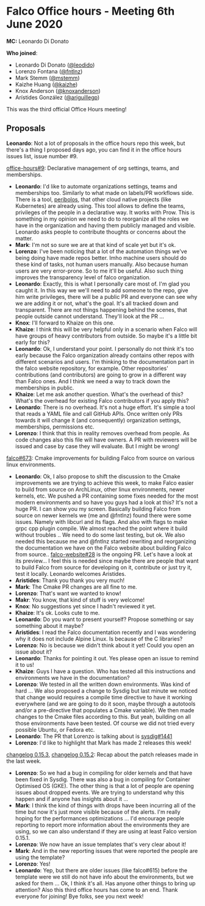 # Falco Office hours - Meeting 6th June 2020

**MC:** Leonardo Di Donato

**Who joined**:

- Leonardo Di Donato ([@leodido](https://github.com/leodido))
- Lorenzo Fontana ([@fntlnz](https://github.com/fntlnz))
- Mark Stemm ([@mstemm](https://github.com/mstemm))
- Kaizhe Huang ([@kaizhe](https://github.com/kaizhe))
- Knox Anderson ([@knoxanderson](https://github.com/KnoxAnderson))
- Arístides González ([@ariguillegp](https://github.com/ariguillegp))

This was the third official Office Hours meeting!

## Proposals

**Leonardo**: Not a lot of proposals in the office hours repo this week, but there's a thing I proposed days ago, you can find it in the office hours issues list, issue number #9.

[office-hours#9](https://github.com/falcosecurity/office-hours/issues/9):
Declarative management of org settings, teams, and memberships.


- **Leonardo**: I'd like to automate organizations settings, teams and memberships too. Similarly to what made on labels/PR workflows side. There is a tool, [peribolos](https://github.com/kubernetes/test-infra/blob/master/prow/cmd/peribolos/README.md), that other cloud native projects (like Kubernetes) are already using.
This tool allows to define the teams, privileges of the people in a declarative way. It works with Prow. This is something in my opinion we need to do to reorganize all the roles we have in the organization and having them publicly managed and visible.
Leonardo asks people to contribute thoughts or concerns about the matter.
- **Mark**: I'm not so sure we are at that kind of scale yet but it's ok.
- **Lorenzo**: I've been noticing that a lot of the automation things we've being doing have made repos better. Imho machine users should do these kind of tasks, not human users manually. Also because human users are very error-prone. So to me it'll be useful. Also such thing improves the transparency level of falco organization.
- **Leonardo**: Exactly, this is what I personally care most of. I'm glad you caught it. In this way we we'll need to add someone to the repo, give him write privileges, there will be a public PR and everyone can see why we are adding it or not, what's the goal. It's all tracked down and transparent. There are not things happening behind the scenes, that people outside cannot understand. They'll look at the PR ...
- **Knox**: I'll forward to Khaize on this one.
- **Khaize**: I think this will be very helpful only in a scenario when Falco will have groups of heavy contributors from outside. So maybe it's a little bit early for this?
- **Leonardo**: Ok, I understand your point. I personally do not think it's too early because the Falco organization already contains other repos with different scenarios and users. I'm thinking to the documentation part in the falco website repository, for example. Other repositories' contributions (and contributors) are going to grow in a different way than Falco ones. And I think we need a way to track down the memberships in public.
- **Khaize**: Let me ask another question. What's the overhead of this? What's the overhead for existing Falco contributors if you apply this?
- **Leonardo**: There is no overhead. It's not a huge effort. It's simple a tool that reads a YAML file and call GitHub APIs. Once written only PRs towards it will change it (and consequently) organization settings, memberships, permissions etc.
- **Lorenzo**: I think that this in reality removes overhead from people. As code changes also this file will have owners. A PR with reviewers will be issued and case by case they will evaluate. But I might be wrong!


[falco#673](https://github.com/falcosecurity/falco/pull/673):
Cmake improvements for building Falco from source on various linux environments.

- **Leonardo**: Ok, I also propose to shift the discussion to the Cmake improvements we are trying to achieve this week, to make Falco easier to build from source on ArchLinux, other linux environments, newer kernels, etc.
We pushed a PR containing some fixes needed for the most modern environments and so have you guys had a look at this?
It's not a huge PR. I can show you my screen.
Basically building Falco from source on newer kernels we (me and @fntlnz) found there were some issues. Namely with libcurl and its flags. And also with flags to make grpc cpp plugin compile. We almost reached the point where it build without troubles .. We need to do some last testing, but ok.
We also needed this because me and @fntlnz started rewriting and reorganizing the documentation we have on the Falco website about building Falco from source.. [falco-website#28](https://github.com/falcosecurity/falco-website/pull/28) is the ongoing PR. Let's have a look at its preview… I feel this is needed since maybe there are people that want to build Falco from source for developing on it, contribute or just try it, test it locally.
Leonardo welcomes Aristides.
- **Aristides**: Thank you thank you very much!
- **Mark**: The Cmake PR changes are all fine to me.
- **Lorenzo**: That's want we wanted to know!
- **Makr**: You know, that kind of stuff is very welcome!
- **Knox**: No suggestions yet since I hadn't reviewed it yet.
- **Khaize**: It's ok. Looks cute to me.
- **Leonardo**: Do you want to present yourself? Propose something or say something about it maybe?
- **Aristides**: I read the Falco documentation recently and I was wondering why it does not include Alpine Linux. Is because of the C libraries?
- **Lorenzo**: No is because we didn't think about it yet! Could you open an issue about it?
- **Leonardo**: Thanks for pointing it out. Yes please open an issue to remind it to us!
- **Khaize**: Guys I have a question. Who has tested all this instructions and environments we have in the documentation?
- **Lorenzo**: We tested in all the written down environments. Was kind of hard … We also proposed a change to Sysdig but last minute we noticed that change would requires a compile time directive to have it working everywhere (and we are going to do it soon, maybe through a autotools and/or a pre-directive that populates a Cmake variable). We then made changes to the Cmake files according to this.
But yeah, building on all those environments have been tested. Of course we did not tried every possible Ubuntu, or Fedora etc.
- **Leonardo**: The PR that Lorenzo is talking about is [sysdig#1441](https://github.com/draios/sysdig/pull/1441)
- **Lorenzo**: I'd like to highlight that Mark has made 2 releases this week!

[changelog 0.15.3](https://github.com/falcosecurity/falco/blob/master/CHANGELOG.md#v0153),
[changelog 0.15.2](https://github.com/falcosecurity/falco/blob/master/CHANGELOG.md#v0152):
Recap about the patch releases made in the last week.


- **Lorenzo**: So we had a bug in compiling for older kernels and that have been fixed in Sysdig. There was also a bug in compiling for Container Optimised OS (GKE).
The other thing is that a lot of people are opening issues about dropped events. We are trying to understand why this happen and if anyone has insights about it ...
- **Mark**: I think the kind of things with drops have been incurring all of the time but now it's just more visible because of the alerts. I'm really hoping for the performances optimizations …
I'd encourage people reporting to report more information about the environments they are using, so we can also understand if they are using at least Falco version 0.15.1.
- **Lorenzo**: We now have an issue templates that's very clear about it!
- **Mark**: And in the new reporting issues that were reported the people are using the template?
- **Lorenzo**: Yes!
- **Leonardo**: Yep, but there are older issues (like falco#615) before the template were we still do not have info about the environments, but we asked for them ...
Ok, I think it's all. Has anyone other things to bring up attention? Also this third office hours has come to an end. Thank everyone for joining! Bye folks, see you next week!




